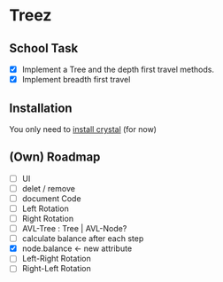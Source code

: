 # Treez
## School Task
- [x] Implement a Tree and the depth first travel methods.  
- [x] Implement breadth first travel  

## Installation
You only need to [install crystal](https://crystal-lang.org/docs/installation/) (for now)

## (Own) Roadmap
- [ ] UI  
- [ ] delet / remove  
- [ ] document Code  
- [ ] Left Rotation  
- [ ] Right Rotation  
- [ ] AVL-Tree : Tree | AVL-Node?  
- [ ] calculate balance after each step  
- [x] node.balance <- new attribute  
- [ ] Left-Right Rotation  
- [ ] Right-Left Rotation  
